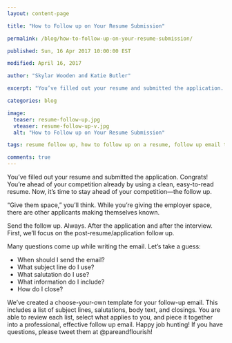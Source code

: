 ```yaml
---
layout: content-page

title: "How to Follow up on Your Resume Submission"

permalink: /blog/how-to-follow-up-on-your-resume-submission/

published: Sun, 16 Apr 2017 10:00:00 EST

modified: April 16, 2017

author: "Skylar Wooden and Katie Butler"

excerpt: "You’ve filled out your resume and submitted the application. Congrats! You’re ahead of your competition already by using a clean, easy-to-read resume. Now, it’s time to stay ahead of your competition—the follow up."

categories: blog

image:
  teaser: resume-follow-up.jpg
  vteaser: resume-follow-up-v.jpg
  alt: "How to Follow up on Your Resume Submission"

tags: resume follow up, how to follow up on a resume, follow up email template, when to follow up

comments: true
---
```


You’ve filled out your resume and submitted the application. Congrats! You’re ahead of your competition already by using a clean, easy-to-read resume. Now, it’s time to stay ahead of your competition—the follow up. 

“Give them space,” you’ll think. While you’re giving the employer space, there are other applicants making themselves known. 

Send the follow up. Always. After the application and after the interview. First, we’ll focus on the post-resume/application follow up. 

Many questions come up while writing the email. Let’s take a guess: 

<ul>
	<li>When should I send the email?</li>
	<li>What subject line do I use?</li>
	<li>What salutation do I use?</li>
	<li>What information do I include?</li> 
	<li>How do I close?</li>
</ul>

We’ve created a choose-your-own template for your follow-up email. This includes a list of subject lines, salutations, body text, and closings. You are able to review each list, select what applies to you, and piece it together into a professional, effective follow up email. Happy job hunting! If you have questions, please tweet them at @pareandflourish! 
